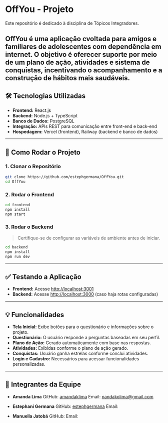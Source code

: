 
# OffYou - Projeto

Este repositório é dedicado à disciplina de Tópicos Integradores.

OffYou é uma aplicação cvoltada para amigos e familiares de adolescentes com dependência em internet. O objetivo é oferecer suporte por meio de um plano de ação, atividades e sistema de conquistas, incentivando o acompanhamento e a construção de hábitos mais saudáveis.
---

## 🛠 Tecnologias Utilizadas

* **Frontend:** React.js
* **Backend:** Node.js + TypeScript
* **Banco de Dados:** PostgreSQL
* **Integração:** APIs REST para comunicação entre front-end e back-end
* **Hospedagem:** Vercel (frontend), Railway (backend e banco de dados)

---

## 🚀 Como Rodar o Projeto

### 1. Clonar o Repositório

```bash
git clone https://github.com/estephgermana/OffYou.git
cd OffYou
```

### 2. Rodar o Frontend

```bash
cd frontend
npm install
npm start
```

### 3. Rodar o Backend

> Certifique-se de configurar as variáveis de ambiente antes de iniciar.

```bash
cd backend
npm install
npm run dev
```

---

## ✅ Testando a Aplicação

* **Frontend:** Acesse [http://localhost:3001](http://localhost:3001)
* **Backend:** Acesse [http://localhost:3000](http://localhost:3000) (caso haja rotas configuradas)

---

## 💡 Funcionalidades

* **Tela Inicial:** Exibe botões para o questionário e informações sobre o projeto.
* **Questionário:** O usuário responde a perguntas baseadas em seu perfil.
* **Plano de Ação:** Gerado automaticamente com base nas respostas.
* **Atividades:** Exibidas conforme o plano de ação gerado.
* **Conquistas:** Usuário ganha estrelas conforme conclui atividades.
* **Login e Cadastro:** Necessários para acessar funcionalidades personalizadas.

---

## 👥 Integrantes da Equipe

* **Amanda Lima**
  GitHub: [amandaklima](https://github.com/amandaklima)
  Email: [nandakolima@gmail.com](mailto:nandakolima@gmail.com)

* **Estephani Germana**
  GitHub: [estephgermana](https://github.com/estephgermana)
  Email: 

* **Manuella Jatobá**
  GitHub: 
  Email: 

